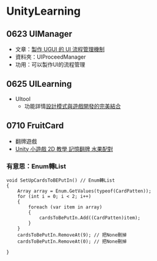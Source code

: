 # UnityLearning

## 0623 UIManager
- 文章：[製作 UGUI 的 UI 流程管理機制](https://godstamps.blogspot.com/2015/06/unity-ugui-ui.html)
- 資料夾：UIProceedManager
- 功用：可以製作UI的流程管理

## 0625 UILearning
- UItool
  - 功能詳情[設計模式與遊戲開發的完美結合](https://hackmd.io/@uspdtu0FT9eHVAsX5kZKeg/B1mRVedfL/%2FexljTljoS4-dHdQ7k-dFkw)
 
## 0710 FruitCard
- 翻牌遊戲
- [Unity 小遊戲 2D 教學 記憶翻牌 水果配對](https://www.youtube.com/watch?v=8w_T0LXeg2Q)

### 有意思：Enum轉List
    void SetUpCardsToBEPutIn() // Enum轉List
    {
        Array array = Enum.GetValues(typeof(CardPatten)); 
        for (int i = 0; i < 2; i++)
        {
            foreach (var item in array)
            {
                cardsToBePutIn.Add((CardPatten)item);
            }
        }
        cardsToBePutIn.RemoveAt(9); // 把None刪掉
        cardsToBePutIn.RemoveAt(0); // 把None刪掉

    }
